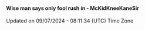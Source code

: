 #### Wise man says only fool rush in - McKidKneeKaneSir
Updated on 09/07/2024 - 08:11:34 (UTC) Time Zone
